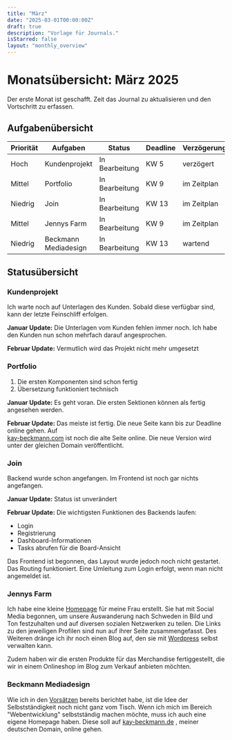 ```yaml
---
title: "März"
date: "2025-03-01T00:00:00Z"
draft: true
description: "Vorlage für Journals."
isStarred: false
layout: "monthly_overview"
---
```


# Monatsübersicht: März 2025

Der erste Monat ist geschafft.
Zeit das Journal zu aktualisieren und den Vortschritt zu erfassen.

## Aufgabenübersicht

| Priorität | Aufgaben             | Status         | Deadline | Verzögerungsstatus |
| --------- | -------------------- | -------------- | -------- | ------------------ |
| Hoch      | Kundenprojekt        | In Bearbeitung | KW 5     | verzögert          |
| Mittel    | Portfolio            | In Bearbeitung | KW 9     | im Zeitplan        |
| Niedrig   | Join                 | In Bearbeitung | KW 13    | im Zeitplan        |
| Mittel    | Jennys Farm          | In Bearbeitung | KW 9     | im Zeitplan        |
| Niedrig   | Beckmann Mediadesign | In Bearbeitung | KW 13    | wartend            |

## Statusübersicht

### Kundenprojekt

Ich warte noch auf Unterlagen des Kunden. Sobald diese verfügbar sind, kann der letzte
Feinschliff erfolgen.

**Januar Update:** Die Unterlagen vom Kunden fehlen immer noch.
Ich habe den Kunden nun schon mehrfach darauf angesprochen.

**Februar Update:** Vermutlich wird das Projekt nicht mehr umgesetzt

### Portfolio

1. Die ersten Komponenten sind schon fertig
1. Übersetzung funktioniert technisch

**Januar Update:** Es geht voran. Die ersten Sektionen können als fertig
angesehen werden.

**Februar Update:** Das meiste ist fertig. Die neue Seite kann bis zur
Deadline online gehen. Auf  
[kay-beckmann.com](https://kay-beckmann.com)
ist noch die alte Seite online. Die neue Version wird unter der gleichen
Domain veröffentlicht.

### Join

Backend wurde schon angefangen.
Im Frontend ist noch gar nichts angefangen.

**Januar Update:** Status ist unverändert

**Februar Update:**
Die wichtigsten Funktionen des Backends laufen:

- Login
- Registrierung
- Dashboard-Informationen
- Tasks abrufen für die Board-Ansicht

Das Frontend ist begonnen, das Layout wurde jedoch noch nicht gestartet.
Das Routing funktioniert. Eine Umleitung zum Login erfolgt, wenn man nicht angemeldet ist.

### Jennys Farm

Ich habe eine kleine
[Homepage](https://jennys-farm.com)
für meine Frau erstellt.
Sie hat mit Social Media begonnen, um unsere Auswanderung nach Schweden
in Bild und Ton festzuhalten und auf diversen sozialen Netzwerken zu teilen.
Die Links zu den jeweiligen Profilen sind nun auf ihrer Seite zusammengefasst.
Des Weiteren dränge ich ihr noch einen Blog auf, den sie mit
[Wordpress](https://de.wikipedia.org/wiki/WordPress)
selbst verwalten kann.

Zudem haben wir die ersten Produkte für das Merchandise fertiggestellt,
die wir in einem Onlineshop im Blog zum Verkauf anbieten möchten.

### Beckmann Mediadesign

Wie ich in den
[Vorsätzen](https://blog.kay-beckmann.de/posts/2024-12-30_vorsaetze/)
bereits berichtet habe, ist die Idee der Selbstständigkeit noch nicht ganz vom Tisch.
Wenn ich mich im Bereich "Webentwicklung" selbstständig machen möchte, muss ich auch
eine eigene Homepage haben. Diese soll auf
[kay-beckmann.de](https://kay-beckmann.de)
, meiner deutschen Domain, online gehen.
